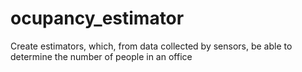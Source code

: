 # ocupancy_estimator
Create estimators, which, from data collected by sensors, be able to determine the number of people in an office

